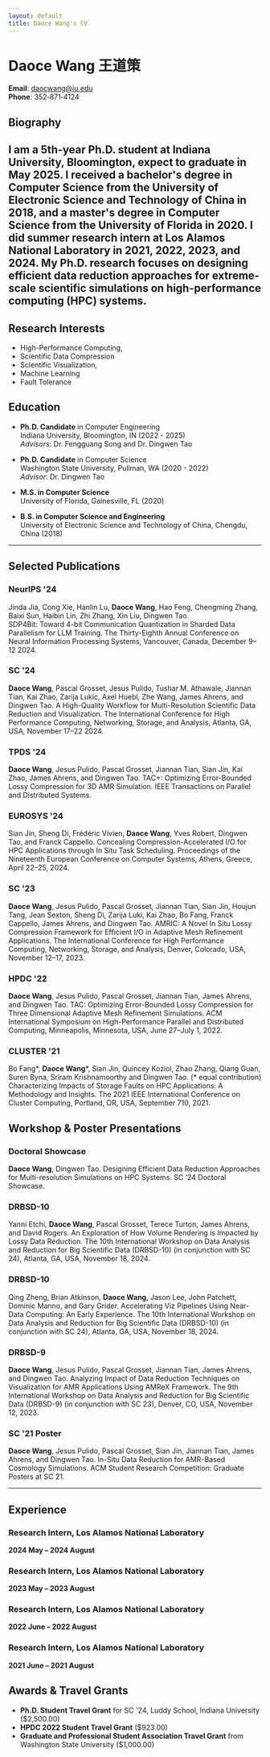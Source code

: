 ```yaml
---
layout: default
title: Daoce Wang's CV
---
```


# Daoce Wang 王道策

**Email**: [daocwang@iu.edu](mailto:daocwang@iu.edu)  
**Phone**: 352‑871‑4124

## Biography
I am a 5th-year Ph.D. student at Indiana University, Bloomington, expect to graduate in May 2025. I received a bachelor's degree in Computer Science from the University of Electronic Science and Technology of China in 2018, and a master's degree in Computer Science from the University of Florida in 2020. I did summer research intern at Los Alamos National Laboratory in 2021, 2022, 2023, and 2024.
My Ph.D. research focuses on designing efficient data reduction approaches for extreme-scale scientific simulations on high-performance computing (HPC) systems.
---
## Research Interests
* High-Performance Computing, 
* Scientific Data Compression
* Scientific Visualization, 
* Machine Learning
* Fault Tolerance

## Education

- **Ph.D. Candidate** in Computer Engineering  
  Indiana University, Bloomington, IN (2022 - 2025)  
  *Advisors*: Dr. Fengguang Song and Dr. Dingwen Tao  

- **Ph.D. Candidate** in Computer Science  
  Washington State University, Pullman, WA (2020 - 2022)  
  *Advisor*: Dr. Dingwen Tao

- **M.S. in Computer Science**  
  University of Florida, Gainesville, FL (2020)

- **B.S. in Computer Science and Engineering**  
  University of Electronic Science and Technology of China, Chengdu, China (2018)


---

## Selected Publications

### **NeurIPS '24**
Jinda Jia, Cong Xie, Hanlin Lu, **Daoce Wang**, Hao Feng, Chengming Zhang, Baixi Sun, Haibin Lin, Zhi Zhang, Xin Liu, Dingwen Tao.  
SDP4Bit: Toward 4-bit Communication Quantization in Sharded Data Parallelism for LLM Training.
The Thirty-Eighth Annual Conference on Neural Information Processing Systems, Vancouver, Canada, December 9–12 2024.

### **SC '24**
**Daoce Wang**, Pascal Grosset, Jesus Pulido, Tushar M. Athawale, Jiannan Tian, Kai Zhao, Zarija Lukic, Axel Huebl, Zhe Wang, James Ahrens, and Dingwen Tao.
A High-Quality Workflow for Multi-Resolution Scientific Data Reduction and Visualization.
The International Conference for High Performance Computing, Networking, Storage, and Analysis, Atlanta, GA, USA, November 17–22 2024.

### **TPDS '24**
**Daoce Wang**, Jesus Pulido, Pascal Grosset, Jiannan Tian, Sian Jin, Kai Zhao, James Ahrens, and Dingwen Tao.
TAC+: Optimizing Error-Bounded Lossy Compression for 3D AMR Simulation.
IEEE Transactions on Parallel and Distributed Systems.

### **EUROSYS '24**
Sian Jin, Sheng Di, Frédéric Vivien, **Daoce Wang**, Yves Robert, Dingwen Tao, and Franck Cappello.
Concealing Compression-Accelerated I/O for HPC Applications through In Situ Task Scheduling.
Proceedings of the Nineteenth European Conference on Computer Systems, Athens, Greece, April 22–25, 2024.

### **SC '23**
**Daoce Wang**, Jesus Pulido, Pascal Grosset, Jiannan Tian, Sian Jin, Houjun Tang, Jean Sexton, Sheng Di, Zarija Luki, Kai Zhao, Bo Fang, Franck Cappello, James Ahrens, and Dingwen Tao.
AMRIC: A Novel In Situ Lossy Compression Framework for Efficient I/O in Adaptive Mesh Refinement Applications.
The International Conference for High Performance Computing, Networking, Storage, and Analysis, Denver, Colorado, USA, November 12–17, 2023.

### **HPDC '22**
**Daoce Wang**, Jesus Pulido, Pascal Grosset, Jiannan Tian, James Ahrens, and Dingwen Tao.
TAC: Optimizing Error-Bounded Lossy Compression for Three Dimensional Adaptive Mesh Refinement Simulations.
ACM International Symposium on High-Performance Parallel and Distributed Computing, Minneapolis, Minnesota, USA, June 27–July 1, 2022.

### **CLUSTER '21**
Bo Fang*, **Daoce Wang***, Sian Jin, Quincey Koziol, Zhao Zhang, Qiang Guan, Suren Byna, Sriram Krishnamoorthy and Dingwen Tao. (* equal contribution)
Characterizing Impacts of Storage Faults on HPC Applications: A Methodology and Insights.
The 2021 IEEE International Conference on Cluster Computing, Portland, OR, USA, September 710, 2021.

## Workshop & Poster Presentations

### Doctoral Showcase
**Daoce Wang**, Dingwen Tao.
Designing Efficient Data Reduction Approaches for Multi-resolution Simulations on HPC Systems.
SC ’24 Doctoral Showcase.

### DRBSD-10 
Yanni Etchi, **Daoce Wang**, Pascal Grosset, Terece Turton, James Ahrens, and David Rogers.
An Exploration of How Volume Rendering is Impacted by Lossy Data Reduction.
The 10th International Workshop on Data Analysis and Reduction for Big Scientific Data (DRBSD-10) (in conjunction with SC 24), Atlanta, GA, USA, November 18, 2024.

### DRBSD-10 
Qing Zheng, Brian Atkinson, **Daoce Wang**, Jason Lee, John Patchett, Dominic Manno, and Gary Grider.
Accelerating Viz Pipelines Using Near-Data Computing: An Early Experience.
The 10th International Workshop on Data Analysis and Reduction for Big Scientific Data (DRBSD-10) (in conjunction with SC 24), Atlanta, GA, USA, November 18, 2024.

### DRBSD-9
**Daoce Wang**, Jesus Pulido, Pascal Grosset, Jiannan Tian, James Ahrens, and Dingwen Tao.
Analyzing Impact of Data Reduction Techniques on Visualization for AMR Applications Using AMReX Framework. 
The 9th International Workshop on Data Analysis and Reduction for Big Scientific Data (DRBSD-9) (in conjunction with SC 23), Denver, CO, USA, November 12, 2023.

### SC '21 Poster 
**Daoce Wang**, Jesus Pulido, Pascal Grosset, Sian Jin, Jiannan Tian, James Ahrens, and Dingwen Tao.
In-Situ Data Reduction for AMR-Based Cosmology Simulations.
ACM Student Research Competition: Graduate Posters at SC 21.

---

## Experience

### Research Intern, Los Alamos National Laboratory
**2024 May – 2024 August**  

### Research Intern, Los Alamos National Laboratory
**2023 May – 2023 August**  

### Research Intern, Los Alamos National Laboratory
**2022 June – 2022 August**  

### Research Intern, Los Alamos National Laboratory
**2021 June – 2021 August**  

## Awards & Travel Grants

- **Ph.D. Student Travel Grant** for SC '24, Luddy School, Indiana University ($2,500.00)
- **HPDC 2022 Student Travel Grant** ($923.00)
- **Graduate and Professional Student Association Travel Grant** from Washington State University ($1,000.00)

